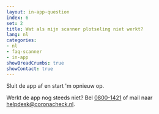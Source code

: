 ```yaml
---
layout: in-app-question
index: 6
set: 2
title: Wat als mijn scanner plotseling niet werkt?
lang: nl
categories:
- nl
- faq-scanner
- in-app
showBreadCrumbs: true
showContact: true
---
```

Sluit de app af en start 'm opnieuw op. 

Werkt de app nog steeds niet? Bel <a href="tel:0800-1421">0800-1421</a> of mail naar [helpdesk@coronacheck.nl](helpdesk@coronacheck.nl).
